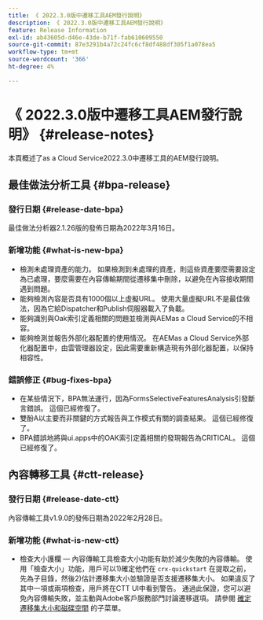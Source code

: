 ```yaml
---
title: 《 2022.3.0版中遷移工具AEM發行說明》
description: 《 2022.3.0版中遷移工具AEM發行說明》
feature: Release Information
exl-id: ab43605d-d46e-43de-b71f-fab610609550
source-git-commit: 87e3291b4a72c24fc6cf8df488df305f1a078ea5
workflow-type: tm+mt
source-wordcount: '366'
ht-degree: 4%

---
```


# 《 2022.3.0版中遷移工具AEM發行說明》 {#release-notes}

本頁概述了as a Cloud Service2022.3.0中遷移工具的AEM發行說明。

## 最佳做法分析工具 {#bpa-release}

### 發行日期 {#release-date-bpa}

最佳做法分析器2.1.26版的發佈日期為2022年3月16日。

### 新增功能 {#what-is-new-bpa}

* 檢測未處理資產的能力。 如果檢測到未處理的資產，則這些資產要麼需要設定為已處理，要麼需要在內容傳輸期間從遷移集中刪除，以避免在內容接收期間遇到問題。
* 能夠檢測內容是否具有1000個以上虛擬URL。 使用大量虛擬URL不是最佳做法，因為它給Dispatcher和Publish伺服器載入了負載。
* 能夠識別與Oak索引定義相關的問題並檢測與AEMas a Cloud Service的不相容。
* 能夠檢測並報告外部化器配置的使用情況。 在AEMas a Cloud Service外部化器配置中，由雲管理器設定，因此需要重新構造現有外部化器配置，以保持相容性。

### 錯誤修正 {#bug-fixes-bpa}

* 在某些情況下，BPA無法運行，因為FormsSelectiveFeaturesAnalysis引發斷言錯誤。 這個已經修復了。
* 雙酚A以主要而非關鍵的方式報告與工作模式有關的調查結果。 這個已經修復了。
* BPA錯誤地將與ui.apps中的OAK索引定義相關的發現報告為CRITICAL。 這個已經修復了。

## 內容轉移工具 {#ctt-release}

### 發行日期 {#release-date-ctt}

內容傳輸工具v1.9.0的發佈日期為2022年2月28日。

### 新增功能 {#what-is-new-ctt}

* 檢查大小護欄 — 內容傳輸工具檢查大小功能有助於減少失敗的內容傳輸。  使用「檢查大小」功能，用戶可以1)確定他們在 `crx-quickstart` 在提取之前，先為子目錄，然後2)估計遷移集大小並驗證是否支援遷移集大小。 如果違反了其中一項或兩項檢查，用戶將在CTT UI中看到警告。 通過此保證，您可以避免內容傳輸失敗，並主動與Adobe客戶服務部門討論遷移選項。 請參閱 [確定遷移集大小和磁碟空間](https://experienceleague.adobe.com/docs/experience-manager-cloud-service/content/migration-journey/cloud-migration/content-transfer-tool/getting-started-content-transfer-tool.html?lang=en#migration-set-size) 的子菜單。
